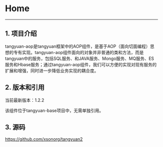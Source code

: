 # Home
------

## 1. 项目介绍

tangyuan-aop是tangyuan框架中的AOP组件，是基于AOP（面向切面编程）思想的专有实现。tangyuan-aop组件面向的对象并非普通的类和方法，而是tangyuan中的服务，包括SQL服务、和JAVA服务、Mongo服务、MQ服务、ES服务和Hbase服务；通过tangyuan-aop组件，我们可以方便的实现对现有服务的扩展和增强，同时进一步降低业务实现的耦合度。

## 2. 版本和引用

当前最新版本：1.2.2

该组件位于tangyuan-base项目中，无需单独引用。

## 3. 源码

<https://github.com/xsonorg/tangyuan2>
